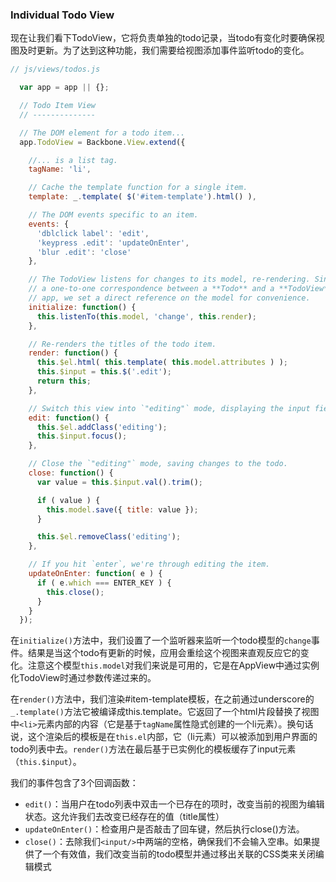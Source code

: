 ### Individual Todo View

现在让我们看下TodoView，它将负责单独的todo记录，当todo有变化时要确保视图及时更新。为了达到这种功能，我们需要给视图添加事件监听todo的变化。

```javascript
// js/views/todos.js

  var app = app || {};

  // Todo Item View
  // --------------

  // The DOM element for a todo item...
  app.TodoView = Backbone.View.extend({

    //... is a list tag.
    tagName: 'li',

    // Cache the template function for a single item.
    template: _.template( $('#item-template').html() ),

    // The DOM events specific to an item.
    events: {
      'dblclick label': 'edit',
      'keypress .edit': 'updateOnEnter',
      'blur .edit': 'close'
    },

    // The TodoView listens for changes to its model, re-rendering. Since there's
    // a one-to-one correspondence between a **Todo** and a **TodoView** in this
    // app, we set a direct reference on the model for convenience.
    initialize: function() {
      this.listenTo(this.model, 'change', this.render);
    },

    // Re-renders the titles of the todo item.
    render: function() {
      this.$el.html( this.template( this.model.attributes ) );
      this.$input = this.$('.edit');
      return this;
    },

    // Switch this view into `"editing"` mode, displaying the input field.
    edit: function() {
      this.$el.addClass('editing');
      this.$input.focus();
    },

    // Close the `"editing"` mode, saving changes to the todo.
    close: function() {
      var value = this.$input.val().trim();

      if ( value ) {
        this.model.save({ title: value });
      }

      this.$el.removeClass('editing');
    },

    // If you hit `enter`, we're through editing the item.
    updateOnEnter: function( e ) {
      if ( e.which === ENTER_KEY ) {
        this.close();
      }
    }
  });
```

在`initialize()`方法中，我们设置了一个监听器来监听一个todo模型的`change`事件。结果是当这个todo有更新的时候，应用会重绘这个视图来直观反应它的变化。注意这个模型`this.model`对我们来说是可用的，它是在AppView中通过实例化TodoView时通过参数传递过来的。

在`render()`方法中，我们渲染#item-template模板，在之前通过underscore的`_.template()`方法它被编译成this.template。它返回了一个html片段替换了视图中`<li>`元素内部的内容（它是基于`tagName`属性隐式创建的一个li元素）。换句话说，这个渲染后的模板是在`this.el`内部，它（li元素）可以被添加到用户界面的todo列表中去。`render()`方法在最后基于已实例化的模板缓存了input元素（`this.$input`）。

我们的事件包含了3个回调函数：

* `edit()`：当用户在todo列表中双击一个已存在的项时，改变当前的视图为编辑状态。这允许我们去改变已经存在的值（title属性）
* `updateOnEnter()`：检查用户是否敲击了回车键，然后执行close()方法。
* `close()`：去除我们`<input/>`中两端的空格，确保我们不会输入空串。如果提供了一个有效值，我们改变当前的todo模型并通过移出关联的CSS类来关闭编辑模式
